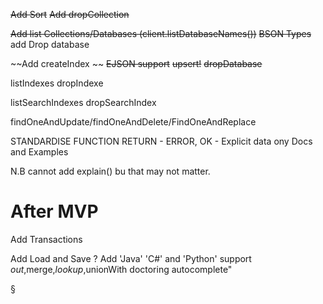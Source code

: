 


~~Add Sort~~
~~Add dropCollection~~


~~Add list Collections/Databases (client.listDatabaseNames())~~
~~BSON Types~~
add Drop database

~~Add createIndex ~~
~~EJSON support~~
~~upsert!~~
~~dropDatabase~~

listIndexes
dropIndexe

listSearchIndexes
dropSearchIndex

findOneAndUpdate/findOneAndDelete/FindOneAndReplace


STANDARDISE FUNCTION RETURN - ERROR, OK - Explicit data ony
Docs and Examples

N.B cannot add explain() bu that may not matter.

After MVP
=====

Add Transactions

Add Load and Save ?
Add 'Java' 'C#' and 'Python' support
$out,$merge,$lookup,$unionWith doctoring
autocomplete"

§